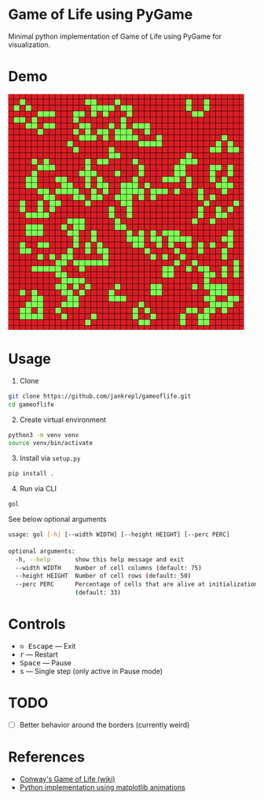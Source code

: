 # Game of Life using PyGame
Minimal python implementation of Game of Life using PyGame for visualization.

# Demo
![](https://github.com/jankrepl/gameoflife/blob/master/images/demo.gif)


# Usage
1. Clone
```sh
git clone https://github.com/jankrepl/gameoflife.git
cd gameoflife
```

2. Create virtual environment
```sh
python3 -m venv venv
source venv/bin/activate
```

3. Install via `setup.py`
```sh
pip install .
```

4. Run via CLI
```sh
gol
```
See below optional arguments
```sh
usage: gol [-h] [--width WIDTH] [--height HEIGHT] [--perc PERC]

optional arguments:
  -h, --help       show this help message and exit
  --width WIDTH    Number of cell columns (default: 75)
  --height HEIGHT  Number of cell rows (default: 50)
  --perc PERC      Percentage of cells that are alive at initialization
                   (default: 33)
```

# Controls

* <kbd>⎋ Escape</kbd> — Exit
* <kbd>r</kbd> — Restart
* <kbd>Space</kbd> — Pause
* <kbd>s</kbd> — Single step (only active in Pause mode)


# TODO
- [ ] Better behavior around the borders (currently weird)

# References
* [Conway's Game of Life (wiki)](https://en.wikipedia.org/wiki/Conway%27s_Game_of_Life)
* [Python implementation using matplotlib animations](https://github.com/scienceetonnante/GameOfLife)
